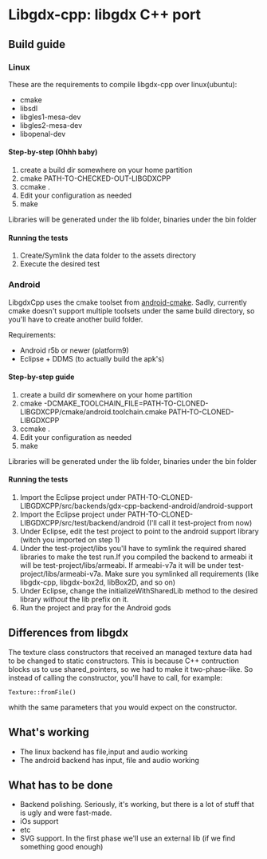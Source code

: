 # Libgdx-cpp: libgdx C++ port

## Build guide

### Linux 
These are the requirements to compile libgdx-cpp over linux(ubuntu):

* cmake
* libsdl
* libgles1-mesa-dev
* libgles2-mesa-dev
* libopenal-dev

#### Step-by-step (Ohhh baby)

1. create a build dir somewhere on your home partition
2. cmake PATH-TO-CHECKED-OUT-LIBGDXCPP
3. ccmake .
4. Edit your configuration as needed
5. make

Libraries will be generated under the lib folder, binaries under the bin folder

#### Running the tests

1. Create/Symlink the data folder to the assets directory
2. Execute the desired test

### Android

LibgdxCpp uses the cmake toolset from [android-cmake](http://code.google.com/p/android-cmake/ "android-cmake").
Sadly, currently cmake doesn't support multiple toolsets under the same build directory, so you'll have to create another build folder.

Requirements:

* Android r5b or newer (platform9)
* Eclipse + DDMS (to actually build the apk's)

#### Step-by-step guide

1. create a build dir somewhere on your home partition
2. cmake -DCMAKE_TOOLCHAIN_FILE=PATH-TO-CLONED-LIBGDXCPP/cmake/android.toolchain.cmake PATH-TO-CLONED-LIBGDXCPP
3. ccmake .
4. Edit your configuration as needed
5. make

Libraries will be generated under the lib folder, binaries under the bin folder

#### Running the tests

1. Import the Eclipse project under PATH-TO-CLONED-LIBGDXCPP/src/backends/gdx-cpp-backend-android/android-support
2. Import the Eclipse project under PATH-TO-CLONED-LIBGDXCPP/src/test/backend/android (I'll call it test-project from now)
3. Under Eclipse, edit the test project to point to the android support library (witch you imported on step 1)
4. Under the test-project/libs you'll have to symlink the required shared libraries to make the test run.If you compiled
    the backend to armeabi it will be test-project/libs/armeabi. If armeabi-v7a it will be under test-project/libs/armeabi-v7a. Make sure
    you symlinked all requirements (like libgdx-cpp, libgdx-box2d, libBox2D, and so on)
5. Under Eclipse, change the initializeWithSharedLib method to the desired library _without_ the lib prefix on it.
6. Run the project and pray for the Android gods

        
## Differences from libgdx

The texture class constructors that received an managed texture data had to be changed to static constructors.
This is because C++ contruction blocks us to use shared_pointers, so we had to make it two-phase-like. So instead of calling the constructor,
you'll have to call, for example:

    Texture::fromFile()

whith the same parameters that you would expect on the constructor.

## What's working

* The linux backend has file,input and audio working
* The android backend has input, file and audio working

## What has to be done

* Backend polishing. Seriously, it's working, but there is a lot of stuff that is ugly and were fast-made.
* iOs support
* etc
* SVG support. In the first phase we'll use an external lib (if we find something good enough)
